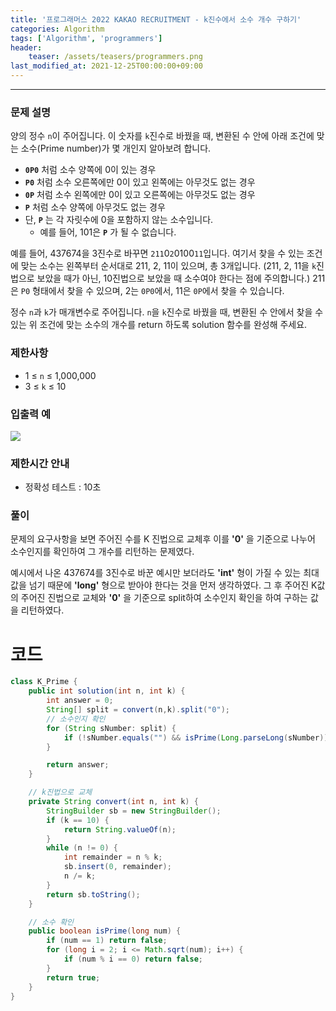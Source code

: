 ```yaml
---
title: '프로그래머스 2022 KAKAO RECRUITMENT - k진수에서 소수 개수 구하기'
categories: Algorithm
tags: ['Algorithm', 'programmers']
header:
    teaser: /assets/teasers/programmers.png
last_modified_at: 2021-12-25T00:00:00+09:00
---
```

- - -

### 문제 설명
양의 정수 `n`이 주어집니다. 이 숫자를 `k`진수로 바꿨을 때, 변환된 수 안에 아래 조건에 맞는 소수(Prime number)가 몇 개인지 알아보려 합니다.

* __`0P0`__ 처럼 소수 양쪽에 0이 있는 경우
* __`P0`__ 처럼 소수 오른쪽에만 0이 있고 왼쪽에는 아무것도 없는 경우
* __`0P`__ 처럼 소수 왼쪽에만 0이 있고 오른쪽에는 아무것도 없는 경우
* __`P`__ 처럼 소수 양쪽에 아무것도 없는 경우
* 단, __`P`__ 는 각 자릿수에 0을 포함하지 않는 소수입니다.
   * 예를 들어, 101은 __`P`__ 가 될 수 없습니다.

예를 들어, 437674을 3진수로 바꾸면 `211`0`2`0100`11`입니다. 여기서 찾을 수 있는 조건에 맞는 소수는 왼쪽부터 순서대로 211, 2, 11이 있으며, 총 3개입니다. (211, 2, 11을 `k`진법으로 보았을 때가 아닌, 10진법으로 보았을 때 소수여야 한다는 점에 주의합니다.) 211은 `P0` 형태에서 찾을 수 있으며, 2는 `0P0`에서, 11은 `0P`에서 찾을 수 있습니다.

정수 `n`과 `k`가 매개변수로 주어집니다. `n`을 `k`진수로 바꿨을 때, 변환된 수 안에서 찾을 수 있는 위 조건에 맞는 소수의 개수를 return 하도록 solution 함수를 완성해 주세요.

### 제한사항
* 1 ≤ `n` ≤ 1,000,000
* 3 ≤ `k` ≤ 10

### 입출력 예
<img src="https://user-images.githubusercontent.com/63226023/150669729-1c8bb414-e177-4eee-ac87-4c0b7de5f459.png">

### 제한시간 안내
* 정확성 테스트 : 10초


### 풀이
문제의 요구사항을 보면 주어진 수를 K 진법으로 교체후 이를 __'0'__ 을 기준으로 나누어 소수인지를 확인하여 그 개수를 리턴하는 문제였다.

예시에서 나온 437674를 3진수로 바꾼 예시만 보더라도 __'int'__ 형이 가질 수 있는 최대값을 넘기 때문에 __'long'__ 형으로 받아야 한다는 것을 먼저 생각하였다. 그 후 주어진 K값의 주어진 진법으로 교체와 __'0'__ 을 기준으로 split하여 소수인지 확인을 하여 구하는 값을 리턴하였다.

# 코드

```java
class K_Prime {
    public int solution(int n, int k) {
        int answer = 0;
        String[] split = convert(n,k).split("0");
        // 소수인지 확인
        for (String sNumber: split) {
            if (!sNumber.equals("") && isPrime(Long.parseLong(sNumber))) answer++;
        }

        return answer;
    }

    // k진법으로 교체
    private String convert(int n, int k) {
        StringBuilder sb = new StringBuilder();
        if (k == 10) {
            return String.valueOf(n);
        }
        while (n != 0) {
            int remainder = n % k;
            sb.insert(0, remainder);
            n /= k;
        }
        return sb.toString();
    }

    // 소수 확인
    public boolean isPrime(long num) {
        if (num == 1) return false;
        for (long i = 2; i <= Math.sqrt(num); i++) {
            if (num % i == 0) return false;
        }
        return true;
    }
}  
```

